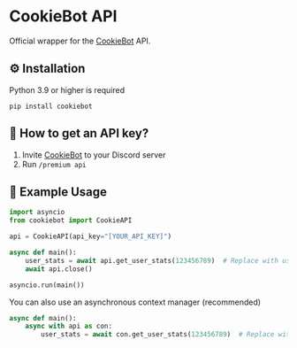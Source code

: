 # CookieBot API
Official wrapper for the [CookieBot](https://cookie-bot.xyz) API.

## ⚙️ Installation
Python 3.9 or higher is required
```
pip install cookiebot
```

## 🔑 How to get an API key?
1. Invite [CookieBot](https://cookie-bot.xyz) to your Discord server
2. Run `/premium api`

## 🚀 Example Usage
```python
import asyncio
from cookiebot import CookieAPI

api = CookieAPI(api_key="[YOUR_API_KEY]")

async def main():
    user_stats = await api.get_user_stats(123456789)  # Replace with user ID
    await api.close()

asyncio.run(main())
```
You can also use an asynchronous context manager (recommended)
```python
async def main():
    async with api as con:
        user_stats = await con.get_user_stats(123456789)  # Replace with user ID
```
